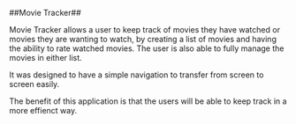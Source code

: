 
##Movie Tracker##

Movie Tracker allows a user to keep track of movies they have watched or movies they are wanting to watch, by creating a list of movies and having the ability to rate watched movies. The user is also able to fully manage the movies in either list.

It was designed to have a simple navigation to transfer from screen to screen easily. 

The benefit of this application is that the users will be able to keep track in a more effienct way.

